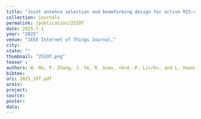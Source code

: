 ```yaml
---
title: "Joint antenna selection and beamforming design for active RIS-aided ISAC systems"
collection: journals
permalink: /publication/25IOT
date: 2025-7-1
year: "2025"
venue: "IEEE Internet of Things Journal,"
city: 
state: ""
thumbnail: "25IOT.png"
teaser : 
authors: W. Ma, P. Zhang, J. Ye, R. Guan, <b>X.-P. Li</b>, and L. Huang
bibtex: 
uri: 2025_IOT.pdf
arxiv: 
project: 
source: 
poster: 
data:
---
```


